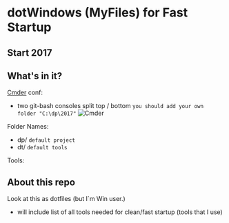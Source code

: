 dotWindows (MyFiles) for Fast Startup
===================



Start 2017
-------




What's in it?
-------------

[Cmder](http://cmder.net/) conf:

* two git-bash consoles split top / bottom
`you should add your own folder "C:\dp\2017"`
![Cmder](https://raw.githubusercontent.com/apsolut/dotwindows/master/assets/images/cmder-look-and-feel-2-split-small.png)

Folder Names:
 - dp/ `default project`
 - dt/ `default tools`

Tools:



About this repo
----------------


Look at this as dotfiles (but I`m Win user.)
 - will include list of all tools needed for clean/fast startup (tools that I use)


